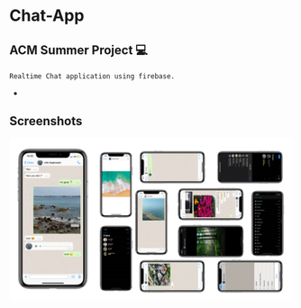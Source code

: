 # Chat-App

## ACM Summer Project 💻

```
Realtime Chat application using firebase.
```
- 


 ## Screenshots
 <p float="left">
 <img src ="iChat.png"  />      
 </p>
